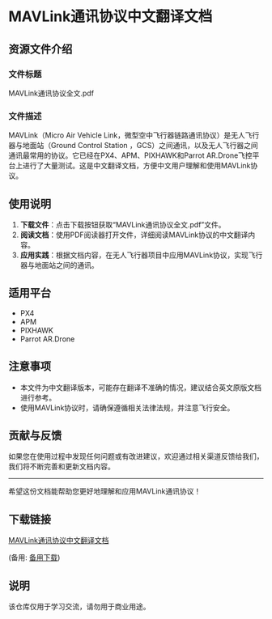 # MAVLink通讯协议中文翻译文档

## 资源文件介绍

### 文件标题
MAVLink通讯协议全文.pdf

### 文件描述
MAVLink（Micro Air Vehicle Link，微型空中飞行器链路通讯协议）是无人飞行器与地面站（Ground Control Station ，GCS）之间通讯，以及无人飞行器之间通讯最常用的协议。它已经在PX4、APM、PIXHAWK和Parrot AR.Drone飞控平台上进行了大量测试。这是中文翻译文档，方便中文用户理解和使用MAVLink协议。

## 使用说明

1. **下载文件**：点击下载按钮获取“MAVLink通讯协议全文.pdf”文件。
2. **阅读文档**：使用PDF阅读器打开文件，详细阅读MAVLink协议的中文翻译内容。
3. **应用实践**：根据文档内容，在无人飞行器项目中应用MAVLink协议，实现飞行器与地面站之间的通讯。

## 适用平台

- PX4
- APM
- PIXHAWK
- Parrot AR.Drone

## 注意事项

- 本文件为中文翻译版本，可能存在翻译不准确的情况，建议结合英文原版文档进行参考。
- 使用MAVLink协议时，请确保遵循相关法律法规，并注意飞行安全。

## 贡献与反馈

如果您在使用过程中发现任何问题或有改进建议，欢迎通过相关渠道反馈给我们，我们将不断完善和更新文档内容。

---

希望这份文档能帮助您更好地理解和应用MAVLink通讯协议！

## 下载链接
[MAVLink通讯协议中文翻译文档](https://pan.quark.cn/s/0d4d29a090ad) 

(备用: [备用下载](https://pan.baidu.com/s/1WTCjvc4nc-Cpta2YB_AMKA?pwd=4ihu))

## 说明

该仓库仅用于学习交流，请勿用于商业用途。
